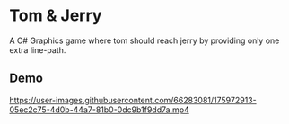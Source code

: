 # Tom & Jerry
A C# Graphics game where tom should reach jerry by providing only one extra line-path.

**Demo**
--


https://user-images.githubusercontent.com/66283081/175972913-05ec2c75-4d0b-44a7-81b0-0dc9b1f9dd7a.mp4


